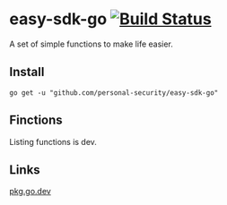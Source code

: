 # easy-sdk-go [![Build Status](https://travis-ci.com/personal-security/easy-sdk-go.svg?branch=main)](https://travis-ci.com/personal-security/easy-sdk-go)

A set of simple functions to make life easier. 

## Install

`go get -u "github.com/personal-security/easy-sdk-go"`

## Finctions

Listing functions is dev.

## Links

[pkg.go.dev](https://pkg.go.dev/github.com/personal-security/easy-sdk-go)
